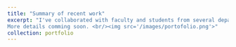 ```yaml
---
title: "Summary of recent work"
excerpt: "I've collaborated with faculty and students from several departments, most recently on a genomics DOE project. 
More details comming soon. <br/><img src='/images/portofolio.png'>"
collection: portfolio
---
```


